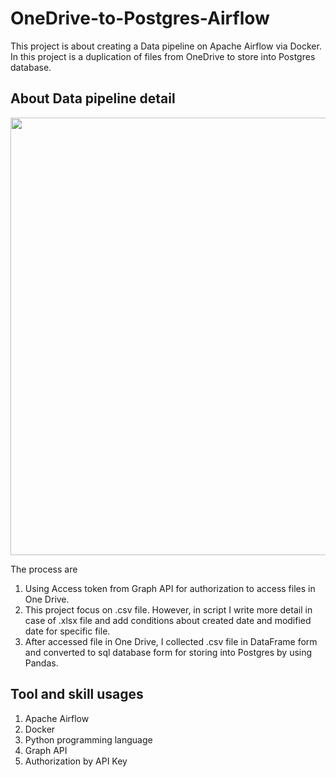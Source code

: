 # OneDrive-to-Postgres-Airflow
This project is about creating a Data pipeline on Apache Airflow via Docker. In this project is a duplication of files from OneDrive to store into Postgres database.

## About Data pipeline detail

<img src="https://user-images.githubusercontent.com/90255313/228546392-d98c9bb5-088c-4ba2-8e8f-ed3c58a8fbbd.png" width="700">

The process are
1. Using Access token from Graph API for authorization to access files in One Drive.
2. This project focus on .csv file. However, in script I write more detail in case of .xlsx file and add conditions about created date and modified date for specific file.
3. After accessed file in One Drive, I collected .csv file in DataFrame form and converted to sql database form for storing into Postgres by using Pandas.

## Tool and skill usages
1. Apache Airflow
2. Docker
3. Python programming language
4. Graph API
5. Authorization by API Key
